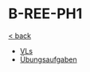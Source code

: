 # B-REE-PH1

[< back](../README.md)

- [VLs](./VLs/README.md)
- [Übungsaufgaben](./Übungsaufgaben/README.md)
